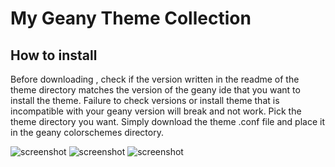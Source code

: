 <h1>My Geany Theme Collection</h1>

<h2>How to install</h2>
Before downloading , check if the version written in the readme of the theme directory matches the version of the geany ide that you want to install the theme.
Failure to check versions or install theme that is incompatible with your geany version will break and not work.
Pick the theme directory you want.
Simply download the theme .conf file and place it in the geany colorschemes directory.

![screenshot]("dark-lue/darklue.png")
![screenshot]("grey8/grey8.png")
![screenshot]("blude/blude.png")

